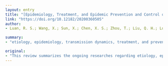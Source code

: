```yaml
---
layout: entry
title: "[Epidemiology, Treatment, and Epidemic Prevention and Control of the Coronavirus Disease 2019: a Review]"
link: "https://doi.org/10.12182/20200360505"
author:
- Luan, R. S.; Wang, X.; Sun, X.; Chen, X. S.; Zhou, T.; Liu, Q. H.; Lu, X.; Wu, X. P.; Gu, D. Q.; Tang, M. S.; Cui, H. J.; Shan, X. F.; Ouyang, J.; Zhang, B.; Zhang, W.; Sichuan University Covid, E. R. G.

summary:
- "etiology, epidemiology, transmission dynamics, treatment, and prevention and control strategies of the coronavirus disease 2019 (COVID-19) The virus can be transmitted human-to-human through droplets and close contact. The main clinical symptoms of the patients are fever and cough. Rapid detection kit for serological monitoring of the virus in general population is expected to achieve early detection, early diagnosis, early isolation and early treatment."

original:
- "This review summarizes the ongoing researches regarding etiology, epidemiology, transmission dynamics, treatment, and prevention and control strategies of the coronavirus disease 2019 (COVID-19) caused by severe acute respiratory syndrome coronavirus 2 (SARS-CoV-2), with comparison to severe acute respiratory syndrome coronavirus (SARS-CoV), Middle East respiratory syndrome coronavirus (MERS-CoV) and pandemic H1N1 virus. SARS-CoV-2 may be originated from bats, and the patients and asymptomatic carriers are the source of epidemic infection. The virus can be transmitted human-to-human through droplets and close contact, and people at all ages are susceptible to this virus. The main clinical symptoms of the patients are fever and cough, accompanied with leukocytopenia and lymphocytopenia. Effective drugs have been not yet available thus far. In terms of the prevention and control strategies, vaccine development as the primary prevention should be accelerated. Regarding the secondary prevention, ongoing efforts of the infected patients and close contacts quarantine, mask wearing promotion, regular disinfection in public places should be continued. Meanwhile, rapid detection kit for serological monitoring of the virus in general population is expected so as to achieve early detection, early diagnosis, early isolation and early treatment. In addition, public health education on this disease and prevention should be enhanced so as to mitigate panic and mobilize the public to jointly combat the epidemic."
---
```


